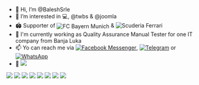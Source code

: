 - 👋 Hi, I’m @BaleshSrle
- 👀 I’m interested in 💻, @twbs & @joomla
- :stadium: Supporter of <img src="https://badges.aleen42.com/src/bayern_munchen.svg" style="vertical-align:middle;" alt="FC Bayern Munich"> & <img src="https://badges.aleen42.com/src/ferrari.svg" style="vertical-align:baseline;" alt="Scuderia Ferrari">
- 💼 I'm currently working as Quality Assurance Manual Tester for one IT company from Banja Luka
- 📫 Yo can reach me via [![Facebook Messenger](https://badges.aleen42.com/src/messenger.svg)](https://m.me/srdjan.balesevic), [![Telegram](https://badges.aleen42.com/src/telegram.svg)](https://t.me/BaleshSrle) or [![WhatsApp](https://badges.aleen42.com/src/whatsapp.svg)](https://wa.me/38766340286)
- :car: ![](https://img.shields.io/badge/Volkswagen-Golf_Typ19E_1.6_TD_CL_(1991)-151F5D?style=for-the-badge&logo=volkswagen&logoColor=white)

![](https://img.shields.io/badge/Fujitsu-Lifebook_S751-FF0000?style=for-the-badge&logo=fujitsu&logoColor=white)
![](https://img.shields.io/badge/Intel-Core_i5_2ND-0071C5?style=for-the-badge&logo=intel&logoColor=white)
![](https://img.shields.io/badge/Samsung-8G_DDR3_1333_MHz_SODIMM-1428A0?style=for-the-badge&logo=samsung&logoColor=white)
![](https://img.shields.io/badge/Seagate-Momentus_ST9320423AS_320GB_SATA_HDD-6EBE49?style=for-the-badge&logo=seagate&logoColor=white)
![](https://img.shields.io/badge/Windows-Windows_10_Pro_21H2-0078D6?style=for-the-badge&logo=windows&logoColor=white)
![](https://img.shields.io/badge/Fujitsu-B23T_6_LED-FF0000?style=for-the-badge&logo=fujitsu&logoColor=white)
![](https://img.shields.io/badge/NEC-MultiSync_LCD1570NX-1414A0?style=for-the-badge&logo=nec&logoColor=white)
![](https://img.shields.io/badge/Volkswagen-Golf_Typ19E_1.6_TD_CL_(1991)-151F5D?style=for-the-badge&logo=volkswagen&logoColor=white)

<!---
BaleshSrle/BaleshSrle is a ✨ special ✨ repository because its `README.md` (this file) appears on your GitHub profile.
You can click the Preview link to take a look at your changes.
--->
<!--- - 🌱 I’m currently learning ...
- 💞️ I’m looking to collaborate on ... --->
